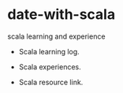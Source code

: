 # date-with-scala
scala learning and experience


* Scala learning log.

* Scala experiences.

* Scala resource link.
